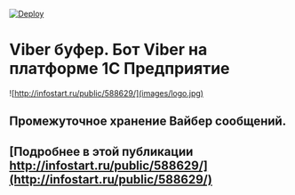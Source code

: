 [![Deploy](https://www.herokucdn.com/deploy/button.svg)](https://heroku.com/deploy?template=https://github.com/1Cmobile/viber-1c/tree/master)

# Viber буфер. Бот Viber на платформе 1С Предприятие

![http://infostart.ru/public/588629/](images/logo.jpg)

## Промежуточное хранение Вайбер сообщений. 

## [Подробнее в этой публикации http://infostart.ru/public/588629/](http://infostart.ru/public/588629/)